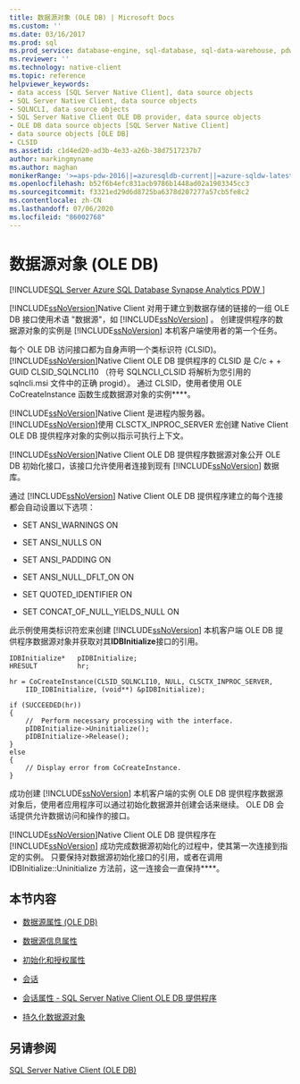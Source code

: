 ```yaml
---
title: 数据源对象 (OLE DB) | Microsoft Docs
ms.custom: ''
ms.date: 03/16/2017
ms.prod: sql
ms.prod_service: database-engine, sql-database, sql-data-warehouse, pdw
ms.reviewer: ''
ms.technology: native-client
ms.topic: reference
helpviewer_keywords:
- data access [SQL Server Native Client], data source objects
- SQL Server Native Client, data source objects
- SQLNCLI, data source objects
- SQL Server Native Client OLE DB provider, data source objects
- OLE DB data source objects [SQL Server Native Client]
- data source objects [OLE DB]
- CLSID
ms.assetid: c1d4ed20-ad3b-4e33-a26b-38d7517237b7
author: markingmyname
ms.author: maghan
monikerRange: '>=aps-pdw-2016||=azuresqldb-current||=azure-sqldw-latest||>=sql-server-2016||=sqlallproducts-allversions||>=sql-server-linux-2017||=azuresqldb-mi-current'
ms.openlocfilehash: b52f6b4efc831acb9786b1448ad02a1903345cc3
ms.sourcegitcommit: f3321ed29d6d8725ba6378d207277a57cb5fe8c2
ms.contentlocale: zh-CN
ms.lasthandoff: 07/06/2020
ms.locfileid: "86002768"
---
```

# <a name="data-source-objects-ole-db"></a>数据源对象 (OLE DB)
[!INCLUDE[SQL Server Azure SQL Database Synapse Analytics PDW ](../../includes/applies-to-version/sql-asdb-asdbmi-asa-pdw.md)]

  [!INCLUDE[ssNoVersion](../../includes/ssnoversion-md.md)]Native Client 对用于建立到数据存储的链接的一组 OLE DB 接口使用术语 "数据源"，如 [!INCLUDE[ssNoVersion](../../includes/ssnoversion-md.md)] 。 创建提供程序的数据源对象的实例是 [!INCLUDE[ssNoVersion](../../includes/ssnoversion-md.md)] 本机客户端使用者的第一个任务。  
  
 每个 OLE DB 访问接口都为自身声明一个类标识符 (CLSID)。 [!INCLUDE[ssNoVersion](../../includes/ssnoversion-md.md)]Native Client OLE DB 提供程序的 CLSID 是 C/c + + GUID CLSID_SQLNCLI10 （符号 SQLNCLI_CLSID 将解析为您引用的 sqlncli.msi 文件中的正确 progid）。 通过 CLSID，使用者使用 OLE CoCreateInstance 函数生成数据源对象的实例****。  
  
 [!INCLUDE[ssNoVersion](../../includes/ssnoversion-md.md)]Native Client 是进程内服务器。 [!INCLUDE[ssNoVersion](../../includes/ssnoversion-md.md)]使用 CLSCTX_INPROC_SERVER 宏创建 Native Client OLE DB 提供程序对象的实例以指示可执行上下文。  
  
 [!INCLUDE[ssNoVersion](../../includes/ssnoversion-md.md)]Native Client OLE DB 提供程序数据源对象公开 OLE DB 初始化接口，该接口允许使用者连接到现有 [!INCLUDE[ssNoVersion](../../includes/ssnoversion-md.md)] 数据库。  
  
 通过 [!INCLUDE[ssNoVersion](../../includes/ssnoversion-md.md)] Native Client OLE DB 提供程序建立的每个连接都会自动设置以下选项：  
  
-   SET ANSI_WARNINGS ON  
  
-   SET ANSI_NULLS ON  
  
-   SET ANSI_PADDING ON  
  
-   SET ANSI_NULL_DFLT_ON ON  
  
-   SET QUOTED_IDENTIFIER ON  
  
-   SET CONCAT_OF_NULL_YIELDS_NULL ON  
  
 此示例使用类标识符宏来创建 [!INCLUDE[ssNoVersion](../../includes/ssnoversion-md.md)] 本机客户端 OLE DB 提供程序数据源对象并获取对其**IDBInitialize**接口的引用。  
  
```  
IDBInitialize*   pIDBInitialize;  
HRESULT          hr;  
  
hr = CoCreateInstance(CLSID_SQLNCLI10, NULL, CLSCTX_INPROC_SERVER,  
    IID_IDBInitialize, (void**) &pIDBInitialize);  
  
if (SUCCEEDED(hr))  
{  
    //  Perform necessary processing with the interface.  
    pIDBInitialize->Uninitialize();  
    pIDBInitialize->Release();  
}  
else  
{  
    // Display error from CoCreateInstance.  
}  
```  
  
 成功创建 [!INCLUDE[ssNoVersion](../../includes/ssnoversion-md.md)] 本机客户端的实例 OLE DB 提供程序数据源对象后，使用者应用程序可以通过初始化数据源并创建会话来继续。 OLE DB 会话提供允许数据访问和操作的接口。  
  
 [!INCLUDE[ssNoVersion](../../includes/ssnoversion-md.md)]Native Client OLE DB 提供程序在 [!INCLUDE[ssNoVersion](../../includes/ssnoversion-md.md)] 成功完成数据源初始化的过程中，使其第一次连接到指定的实例。 只要保持对数据源初始化接口的引用，或者在调用 IDBInitialize::Uninitialize 方法前，这一连接会一直保持****。  
  
## <a name="in-this-section"></a>本节内容  
  
-   [数据源属性 (OLE DB)](../../relational-databases/native-client-ole-db-data-source-objects/data-source-properties-ole-db.md)  
  
-   [数据源信息属性](../../relational-databases/native-client-ole-db-data-source-objects/data-source-information-properties.md)  
  
-   [初始化和授权属性](../../relational-databases/native-client-ole-db-data-source-objects/initialization-and-authorization-properties.md)  
  
-   [会话](../../relational-databases/native-client-ole-db-data-source-objects/sessions.md)  
  
-   [会话属性 - SQL Server Native Client OLE DB 提供程序](../../relational-databases/native-client-ole-db-data-source-objects/session-properties-sql-server-native-client-ole-db-provider.md)  
  
-   [持久化数据源对象](../../relational-databases/native-client-ole-db-data-source-objects/persisted-data-source-objects.md)  
  
## <a name="see-also"></a>另请参阅  
 [SQL Server Native Client (OLE DB)](../../relational-databases/native-client/ole-db/sql-server-native-client-ole-db.md)  
  
  
